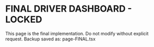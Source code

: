 # FINAL DRIVER DASHBOARD - LOCKED
This page is the final implementation. Do not modify without explicit request.
Backup saved as: page-FINAL.tsx
